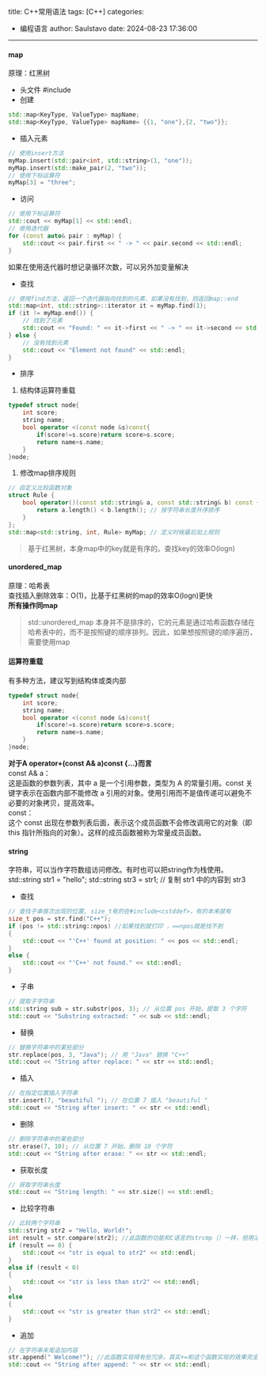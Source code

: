 title: C++常用语法
tags: [C++]
categories:
  - 编程语言
author: Saulstavo
date: 2024-08-23 17:36:00  
---

#### map
原理：红黑树  
* 头文件
#include <map>
* 创建
```c++
std::map<KeyType, ValueType> mapName;  
std::map<KeyType, ValueType> mapName= {{1, "one"},{2, "two"}};  
```
* 插入元素
```c++
// 使用insert方法
myMap.insert(std::pair<int, std::string>(1, "one"));
myMap.insert(std::make_pair(2, "two"));
// 使用下标运算符
myMap[3] = "three";
```
* 访问
```c++
// 使用下标运算符
std::cout << myMap[1] << std::endl;
// 使用迭代器
for (const auto& pair : myMap) {
    std::cout << pair.first << " -> " << pair.second << std::endl;
}
```
如果在使用迭代器时想记录循环次数，可以另外加变量解决  
* 查找
```c++
// 使用find方法，返回一个迭代器指向找到的元素，如果没有找到，则返回map::end
std::map<int, std::string>::iterator it = myMap.find(1);
if (it != myMap.end()) {
    // 找到了元素
    std::cout << "Found: " << it->first << " -> " << it->second << std::endl;
} else {
    // 没有找到元素
    std::cout << "Element not found" << std::endl;
}
```
* 排序
1. 结构体运算符重载
```c++
typedef struct node{
	int score;
	string name;
	bool operator <(const node &s)const{
		if(score!=s.score)return score>s.score;
        return name>s.name;
	}
}node;
```
1. 修改map排序规则
```c++
// 自定义比较函数对象
struct Rule {
    bool operator()(const std::string& a, const std::string& b) const {
        return a.length() < b.length(); // 按字符串长度升序排序
    }
};
std::map<std::string, int, Rule> myMap; // 定义时候最后加上规则
```
> 基于红黑树，本身map中的key就是有序的。查找key的效率O(logn)

#### unordered_map
原理：哈希表  
查找插入删除效率：O(1)，比基于红黑树的map的效率O(logn)更快  
**所有操作同map**  
> std::unordered_map 本身并不是排序的，它的元素是通过哈希函数存储在哈希表中的，而不是按照键的顺序排列。因此，如果想按照键的顺序遍历，需要使用map  

#### 运算符重载
有多种方法，建议写到结构体或类内部
```c++
typedef struct node{
	int score;
	string name;
	bool operator <(const node &s)const{
		if(score!=s.score)return score>s.score;
        return name>s.name;
	}
}node;
```
**对于A operator+(const A& a)const {...}而言**  
const A& a：  
这是函数的参数列表，其中 a 是一个引用参数，类型为 A 的常量引用。const 关键字表示在函数内部不能修改 a 引用的对象。使用引用而不是值传递可以避免不必要的对象拷贝，提高效率。  
const：  
这个 const 出现在参数列表后面，表示这个成员函数不会修改调用它的对象（即 this 指针所指向的对象）。这样的成员函数被称为常量成员函数。  

#### string
字符串，可以当作字符数组访问修改。有时也可以把string作为栈使用。  
std::string str1 = "hello"; std::string str3 = str1; // 复制 str1 中的内容到 str3  
* 查找
```c++
// 查找子串首次出现的位置, size_t有的在#include<cstddef>，有的本来就有
size_t pos = str.find("C++");
if (pos != std::string::npos) //如果找到就打印 ，==npos就是找不到
{    
    std::cout << "'C++' found at position: " << pos << std::endl;
} 
else {
    std::cout << "'C++' not found." << std::endl;
}
```
* 子串
```c++
// 提取子字符串
std::string sub = str.substr(pos, 3); // 从位置 pos 开始，提取 3 个字符
std::cout << "Substring extracted: " << sub << std::endl;
```
* 替换
```c++
// 替换字符串中的某些部分
str.replace(pos, 3, "Java"); // 用 "Java" 替换 "C++"
std::cout << "String after replace: " << str << std::endl;
```
* 插入
```c++
// 在指定位置插入字符串
str.insert(7, "beautiful "); // 在位置 7 插入 "beautiful "
std::cout << "String after insert: " << str << std::endl;
```
* 删除
```c++
// 删除字符串中的某些部分
str.erase(7, 10); // 从位置 7 开始，删除 10 个字符
std::cout << "String after erase: " << str << std::endl;
```
* 获取长度
```c++
// 获取字符串长度
std::cout << "String length: " << str.size() << std::endl;
```
* 比较字符串
```c++
// 比较两个字符串
std::string str2 = "Hello, World!";
int result = str.compare(str2); //此函数的功能和C语言的strcmp（）一样，但用法有差异
if (result == 0) {
    std::cout << "str is equal to str2" << std::endl;
} 
else if (result < 0) 
{
    std::cout << "str is less than str2" << std::endl;
} 
else 
{
    std::cout << "str is greater than str2" << std::endl;
}
```
* 追加
```c++
// 在字符串末尾追加内容
str.append(" Welcome!"); //此函数实现得有些冗余，其实+=和这个函数实现的效果完全一样（个人更喜欢用+= 简单）
std::cout << "String after append: " << str << std::endl;
```














